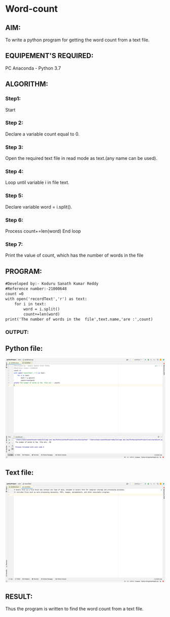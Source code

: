 # Word-count
## AIM:
To write a python program for getting the word count from a text file.
## EQUIPEMENT'S REQUIRED: 
PC
Anaconda - Python 3.7
## ALGORITHM: 
### Step1:
Start
### Step 2:
Declare a variable count equal to 0.
### Step 3: 
Open the required text file in read mode as text.(any name can be used).
### Step 4: 
Loop until variable i in file text. 
### Step 5:  
Declare variable word = i.split().
### Step 6: 
Process count+=len(word)
End loop
### Step 7: 
Print the value of count, which has the number of words in the file
## PROGRAM:
~~~
#Developed by:- Koduru Sanath Kumar Reddy
#Reference number:-21000648
count =0
with open('recordText','r') as text:
    for i in text:
        word = i.split()
        count+=len(word)
print('The number of words in the  file',text.name,'are :',count)
~~~
### OUTPUT:
## Python file:
![](programs.png)
## Text file:
![](text.png)


## RESULT:
Thus the program is written to find the word count from a text file.
